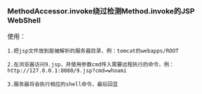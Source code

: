 ### MethodAccessor.invoke绕过检测Method.invoke的JSP WebShell

使用：
```
1.把jsp文件放到能被解析的服务器目录，例：tomcat的webapps/ROOT

2.在浏览器访问9.jsp，并使用参数cmd传入需要远程执行的命令，例：http://127.0.0.1:8080/9.jsp?cmd=whoami

3.服务器将会执行相应的shell命令，最后回显
```